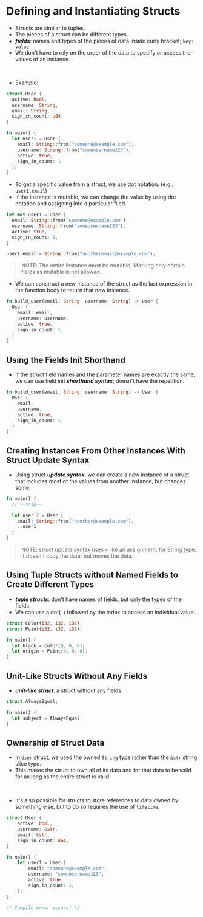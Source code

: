 # Defining and Instantiating Structs
- Structs are similar to tuples.
- The pieces of a struct can be different types.
- ***fields***: names and types of the pieces of data inside curly bracket; `key: value`
- We don't have to rely on the order of the data to specify or access the values of an instance.

<br>

- Example:
```rust
struct User {
  active: bool,
  username: String,
  email: String,
  sign_in_count: u64,
}

fn main() {
  let user1 = User {
    email: String::from("someone@example.com"),
    username: String::from("someusername123"),
    active: true,
    sign_in_count: 1,
  };
}
```

- To get a specific value from a struct, we use dot notation. (e.g., `user1.email`)
- If the instance is mutable, we can change the value by using dot notation and assigning into a particular filed.
```rust 
let mut user1 = User {
  email: String::from("someone@example.com"),
  username: String::from("someusername123"),
  active: true,
  sign_in_count: 1,
}

user1.email = String::from("anotheremail@example.com");
```

>NOTE: The entire instance must be mutable; Marking only certain fields as mutable is not allowed.

- We can construct a new instance of the struct as the last expression in the function body to return that new instance.
```rust
fn build_user(email: String, username: String) -> User {
  User {
    email: email,
    username: username,
    active: true,
    sign_in_count: 1,
  }
}
```

## Using the Fields Init Shorthand
- If the struct field names and the parameter names are exactly the same, we can use field init ***shorthand syntax***; doesn't have the repetition.
```rust
fn build_user(email: String, username: String) -> User {
  User {
    email,
    username,
    active: true,
    sign_in_count: 1,
  }
}
```

## Creating Instances From Other Instances With Struct Update Syntax
- Using struct ***update syntax***, we can create a new instance of a struct that includes most of the values from another instance, but changes some.

```rust
fn main() {
  // --snip--

  let user 2 = User {
    email: String::from("another@example.com"),
    ..user1
  }
}
```
>NOTE: struct update syntax uses `=` like an assignment; for String type, it doesn't copy the data, but moves the data.

## Using Tuple Structs without Named Fields to Create Different Types
- ***tuple structs***: don't have names of fields, but only the types of the fields.
- We can use a dot(`.`) followed by the index to access an individual value.

```rust
struct Color(i32, i32, i32);
struct Point(i32, i32, i32);

fn main() {
  let black = Color(0, 0, 0);
  let origin = Point(0, 0, 0);
}
```

## Unit-Like Structs Without Any Fields
- ***unit-like struct***: a struct without any fields
```rust
struct AlwaysEqual;

fn main() {
  let subject = AlwaysEqual;
}
```

## Ownership of Struct Data
- In `User` struct, we used the owned `String` type rather than the `&str` string slice type.
- This makes the struct to own all of its data and for that data to be valid for as long as the entire struct is valid.

<br>

- It's also possible for structs to store references to data owned by something else, but to do so requires the use of `lifetime`.
```rust
struct User {
    active: bool,
    username: &str,
    email: &str,
    sign_in_count: u64,
}

fn main() {
    let user1 = User {
        email: "someone@example.com",
        username: "someusername123",
        active: true,
        sign_in_count: 1,
    };
}

/* Compile error occurs! */
```